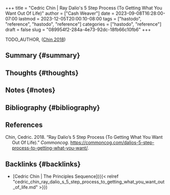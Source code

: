 +++
title = "Cedric Chin | Ray Dalio's 5 Step Process (To Getting What You Want Out Of Life)"
author = ["Cash Weaver"]
date = 2023-09-08T16:28:00-07:00
lastmod = 2023-12-05T20:00:10-08:00
tags = ["hastodo", "reference", "hastodo", "reference"]
categories = ["hastodo", "reference"]
draft = false
slug = "089954f2-284a-4e73-92dc-18fb66c10fb6"
+++

TODO_AUTHOR, (<a href="#citeproc_bib_item_1">Chin 2018</a>)


## Summary {#summary}


## Thoughts {#thoughts}


## Notes {#notes}


## Bibliography {#bibliography}

## References

<style>.csl-entry{text-indent: -1.5em; margin-left: 1.5em;}</style><div class="csl-bib-body">
  <div class="csl-entry"><a id="citeproc_bib_item_1"></a>Chin, Cedric. 2018. “Ray Dalio’s 5 Step Process (To Getting What You Want Out Of Life).” <i>Commoncog</i>. <a href="https://commoncog.com/dalios-5-step-process-to-getting-what-you-want/">https://commoncog.com/dalios-5-step-process-to-getting-what-you-want/</a>.</div>
</div>


## Backlinks {#backlinks}

-   [Cedric Chin | The Principles Sequence]({{< relref "cedric_chin_ray_dalio_s_5_step_process_to_getting_what_you_want_out_of_life.md" >}})

